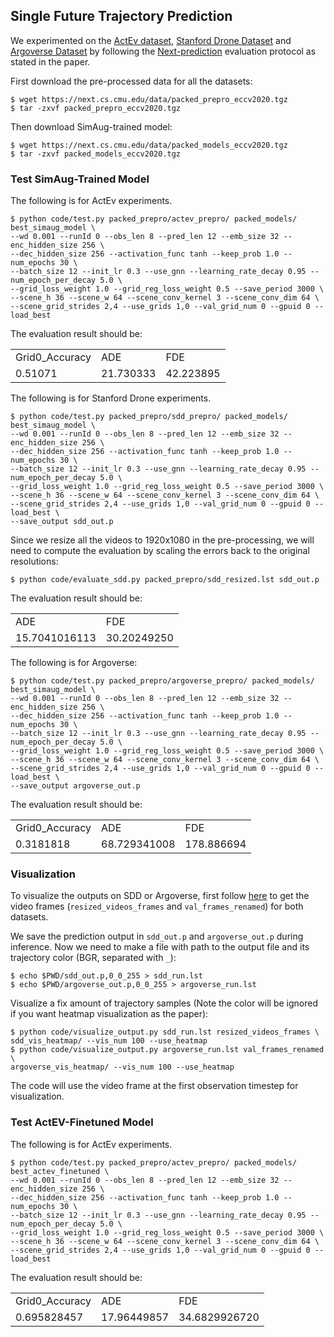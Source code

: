 
## Single Future Trajectory Prediction
We experimented on the [ActEv dataset](https://actev.nist.gov), [Stanford Drone Dataset](https://cvgl.stanford.edu/projects/uav_data/) and [Argoverse Dataset](https://www.argoverse.org/) by following the [Next-prediction](https://github.com/google/next-prediction) evaluation protocol as stated in the paper.

First download the pre-processed data for all the datasets:
```
$ wget https://next.cs.cmu.edu/data/packed_prepro_eccv2020.tgz
$ tar -zxvf packed_prepro_eccv2020.tgz
```

Then download SimAug-trained model:
```
$ wget https://next.cs.cmu.edu/data/packed_models_eccv2020.tgz
$ tar -zxvf packed_models_eccv2020.tgz
```

### Test SimAug-Trained Model
The following is for ActEv experiments.

```
$ python code/test.py packed_prepro/actev_prepro/ packed_models/ best_simaug_model \
--wd 0.001 --runId 0 --obs_len 8 --pred_len 12 --emb_size 32 --enc_hidden_size 256 \
--dec_hidden_size 256 --activation_func tanh --keep_prob 1.0 --num_epochs 30 \
--batch_size 12 --init_lr 0.3 --use_gnn --learning_rate_decay 0.95 --num_epoch_per_decay 5.0 \
--grid_loss_weight 1.0 --grid_reg_loss_weight 0.5 --save_period 3000 \
--scene_h 36 --scene_w 64 --scene_conv_kernel 3 --scene_conv_dim 64 \
--scene_grid_strides 2,4 --use_grids 1,0 --val_grid_num 0 --gpuid 0 --load_best
```
The evaluation result should be:
<table>
  <tr>
    <td>Grid0_Accuracy</td>
    <td>ADE</td>
    <td>FDE</td>
  </tr>
  <tr>
    <td>0.51071</td>
    <td>21.730333</td>
    <td>42.223895</td>
  </tr>
</table>

The following is for Stanford Drone experiments.

```
$ python code/test.py packed_prepro/sdd_prepro/ packed_models/ best_simaug_model \
--wd 0.001 --runId 0 --obs_len 8 --pred_len 12 --emb_size 32 --enc_hidden_size 256 \
--dec_hidden_size 256 --activation_func tanh --keep_prob 1.0 --num_epochs 30 \
--batch_size 12 --init_lr 0.3 --use_gnn --learning_rate_decay 0.95 --num_epoch_per_decay 5.0 \
--grid_loss_weight 1.0 --grid_reg_loss_weight 0.5 --save_period 3000 \
--scene_h 36 --scene_w 64 --scene_conv_kernel 3 --scene_conv_dim 64 \
--scene_grid_strides 2,4 --use_grids 1,0 --val_grid_num 0 --gpuid 0 --load_best \
--save_output sdd_out.p
```

Since we resize all the videos to 1920x1080 in the pre-processing, we will need to compute the evaluation by scaling the errors back to the original resolutions:
```
$ python code/evaluate_sdd.py packed_prepro/sdd_resized.lst sdd_out.p
```

The evaluation result should be:
<table>
  <tr>
    <td>ADE</td>
    <td>FDE</td>
  </tr>
  <tr>
    <td>15.7041016113</td>
    <td>30.20249250</td>
  </tr>
</table>


The following is for Argoverse:

```
$ python code/test.py packed_prepro/argoverse_prepro/ packed_models/ best_simaug_model \
--wd 0.001 --runId 0 --obs_len 8 --pred_len 12 --emb_size 32 --enc_hidden_size 256 \
--dec_hidden_size 256 --activation_func tanh --keep_prob 1.0 --num_epochs 30 \
--batch_size 12 --init_lr 0.3 --use_gnn --learning_rate_decay 0.95 --num_epoch_per_decay 5.0 \
--grid_loss_weight 1.0 --grid_reg_loss_weight 0.5 --save_period 3000 \
--scene_h 36 --scene_w 64 --scene_conv_kernel 3 --scene_conv_dim 64 \
--scene_grid_strides 2,4 --use_grids 1,0 --val_grid_num 0 --gpuid 0 --load_best \
--save_output argoverse_out.p
```
The evaluation result should be:
<table>
  <tr>
    <td>Grid0_Accuracy</td>
    <td>ADE</td>
    <td>FDE</td>
  </tr>
  <tr>
    <td>0.3181818</td>
    <td>68.729341008</td>
    <td>178.886694</td>
  </tr>
</table>

### Visualization
To visualize the outputs on SDD or Argoverse, first follow [here](PREPRO.md) to get the video frames (`resized_videos_frames` and `val_frames_renamed`) for both datasets.

We save the prediction output in `sdd_out.p` and `argoverse_out.p` during inference. Now we need to make a file with path to the output file and its trajectory color (BGR, separated with `_`):
```
$ echo $PWD/sdd_out.p,0_0_255 > sdd_run.lst
$ echo $PWD/argoverse_out.p,0_0_255 > argoverse_run.lst
```

Visualize a fix amount of trajectory samples (Note the color will be ignored if you want heatmap visualization as the paper):
```
$ python code/visualize_output.py sdd_run.lst resized_videos_frames \
sdd_vis_heatmap/ --vis_num 100 --use_heatmap
$ python code/visualize_output.py argoverse_run.lst val_frames_renamed \
argoverse_vis_heatmap/ --vis_num 100 --use_heatmap
```
The code will use the video frame at the first observation timestep for visualization.


### Test ActEV-Finetuned Model
The following is for ActEv experiments.

```
$ python code/test.py packed_prepro/actev_prepro/ packed_models/ best_actev_finetuned \
--wd 0.001 --runId 0 --obs_len 8 --pred_len 12 --emb_size 32 --enc_hidden_size 256 \
--dec_hidden_size 256 --activation_func tanh --keep_prob 1.0 --num_epochs 30 \
--batch_size 12 --init_lr 0.3 --use_gnn --learning_rate_decay 0.95 --num_epoch_per_decay 5.0 \
--grid_loss_weight 1.0 --grid_reg_loss_weight 0.5 --save_period 3000 \
--scene_h 36 --scene_w 64 --scene_conv_kernel 3 --scene_conv_dim 64 \
--scene_grid_strides 2,4 --use_grids 1,0 --val_grid_num 0 --gpuid 0 --load_best
```
The evaluation result should be:
<table>
  <tr>
    <td>Grid0_Accuracy</td>
    <td>ADE</td>
    <td>FDE</td>
  </tr>
  <tr>
    <td>0.695828457</td>
    <td>17.96449857</td>
    <td>34.6829926720</td>
  </tr>
</table>

